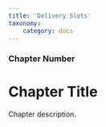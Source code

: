 ```yaml
---
title: 'Delivery Slots'
taxonomy:
    category: docs
---
```


### Chapter Number

# Chapter Title

Chapter description.